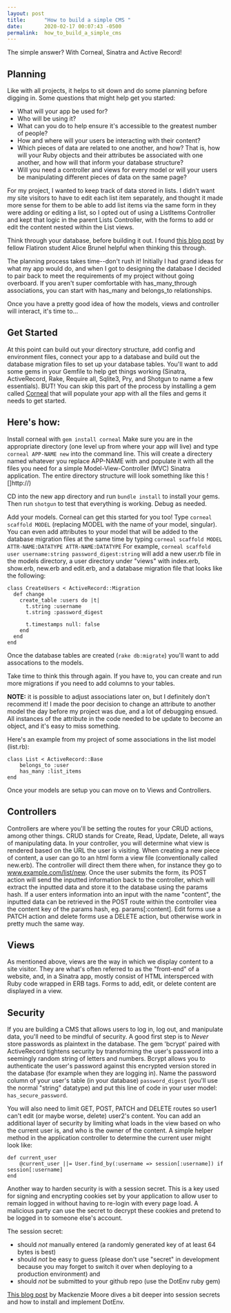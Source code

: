 ```yaml
---
layout: post
title:      "How to build a simple CMS "
date:       2020-02-17 00:07:43 -0500
permalink:  how_to_build_a_simple_cms
---
```


The simple answer? With Corneal, Sinatra and Active Record!

## Planning

Like with all projects, it helps to sit down and do some planning before digging in. Some questions that might help get you started:

* What will your app be used for?
* Who will be using it? 
* What can you do to help ensure it's accessible to the greatest number of people?
* How and where will your users be interacting with their content? 
* Which pieces of data are related to one another, and how? That is, how will your Ruby objects and their attributes be associated with one another, and how will that inform your database structure?
* Will you need a controller and views for every model or will your users be manipulating different pieces of data on the same page? 

For my project, I wanted to keep track of data stored in lists. I didn't want my site visitors to have to edit each list item separately, and thought it made more sense for them to be able to add list items via the same form in they were adding or editing a list, so I opted out of using a ListItems Controller and kept that logic in the parent Lists Controller, with the forms to add or edit the content nested within the List views. 

Think through your database, before building it out. I found [this blog post](https://alicebrunel.github.io/sinatra_portfolio_project_-_database_design) by fellow Flatiron student Alice Brunel helpful when thinking this through.

The planning process takes time--don't rush it! Initially I had grand ideas for what my app would do, and when I got to designing the database I decided to pair back to meet the requirements of my project without going overboard. If you aren't super comfortable with has_many_through associations, you can start with has_many and belongs_to relationships.

Once you have a pretty good idea of how the models, views and controller will interact, it's time to...

## Get Started

At this point can build out your directory structure, add config and environment files, connect your app to a database and build out the database migration files to set up your database tables. You'll want to add some gems in your Gemfile to help get things working (Sinatra, ActiveRecord, Rake, Require all, Sqlite3, Pry, and Shotgun to name a few essentials). BUT! You can skip this part of the process by installing a gem called [Corneal](https://github.com/thebrianemory/corneal) that will populate your app with all the files and gems it needs to get started. 

## Here's how:

Install corneal with `gem install corneal`
Make sure you are in the appropriate directory (one level up from where your app will live) and type `corneal APP-NAME new` into the command line. This will create a directery named whatever you replace APP-NAME with and populate it with all the files you need for a simple Model-View-Controller (MVC) Sinatra application. The entire directory structure will look something like this ![]http://)

CD into the new app directory and run `bundle install` to install your gems.
Then run `shotgun` to test that everything is working. Debug as needed.

Add your models. Corneal can get this started for you too! 
Type `corneal scaffold MODEL` (replacing MODEL with the name of your model, singular). You can even add attributes to your model that will be added to the database migration files at the same time by typing `corneal scaffold MODEL ATTR-NAME:DATATYPE ATTR-NAME:DATATYPE`
For example, `corneal scaffold user username:string password_digest:string` will add a new user.rb file in the models directory, a user directory under "views" with index.erb, show.erb, new.erb and edit.erb, and a database migration file that looks like the following:

```
class CreateUsers < ActiveRecord::Migration
  def change
    create_table :users do |t|
      t.string :username
      t.string :password_digest

      t.timestamps null: false
    end
  end
end
```

Once the database tables are created (`rake db:migrate`) you'll want to add assocations to the models. 

Take time to think this through again. If you have to, you can create and run more migrations if you need to add columns to your tables.

**NOTE:** it is possible to adjust associations later on, but I definitely don't recommend it! I made the poor decision to change an attribute to another model the day before my project was due, and a lot of debugging ensued. All instances of the attribute in the code needed to be update to become an object, and it's easy to miss something.

Here's an example from my project of some associations in the list model (list.rb):

```
class List < ActiveRecord::Base
    belongs_to :user
    has_many :list_items   
end
```

Once your models are setup you can move on to Views and Controllers.

## Controllers

Controllers are where you'll be setting the routes for your CRUD actions, among other things. CRUD stands for Create, Read, Update, Delete, all ways of manipulating data. In your controller, you will determine what view is rendered based on the URL the user is visiting. When creating a new piece of content, a user can go to an html form a view file (conventionally called new.erb). The controller will direct them there when, for instance they go to www.example.com/list/new.  Once the user submits the form, its POST action will send the inputted information back to the controller, which will extract the inputted data and store it to the database using the params hash. If a user enters information into an input with the name "content", the inputted data can be retrieved in the POST route within the controller viea the content key of the params hash, eg. params[:content].  Edit forms use a PATCH action and delete forms use a DELETE action, but otherwise work in pretty much the same way.

## Views

As mentioned above, views are the way in which we display content to a site visitor.  They are what's often referred to as the "front-end" of a website, and, in a Sinatra app, mostly consist of HTML intersperced with Ruby code wrapped in ERB tags. Forms to add, edit, or delete content are displayed in a view.

## Security

If you are building a CMS that allows users to log in, log out, and manipulate data, you'll need to be mindful of security. A good first step is to *Never* store passwords as plaintext in the database. The gem 'bcrypt' paired with ActiveRecord tightens security by transforming the user's password into a seemingly random string of letters and numbers. Bcrypt allows you to authenticate the user's password against this encrypted version stored in the database (for example when they are logging in). Name the password column of your user's table (in your database) `password_digest` (you'll use the normal "string" datatype) and put this line of code in your user model: `has_secure_password`.

You will also need to limit GET, POST, PATCH and DELETE routes so user1 can't edit (or maybe worse, delete) user2's content. You can add an additional layer of security by limiting what loads in the view based on who the current user is, and who is the owner of the content. A simple helper method in the application controller to determine the current user might look like:

```
def current_user 
    @current_user ||= User.find_by(:username => session[:username]) if session[:username]
end
```

Another way to harden security is with a session secret. 
This is a key used for signing and encrypting cookies set by your application to allow user to remain logged in without  having to re-login with every page load. A malicious party can use the secret to decrypt these cookies and pretend to be logged in to someone else's account.

The session secret:
* should *not* manually entered (a randomly generated key of at least 64 bytes is best)
* should *not* be easy to guess (please don't use "secret" in development because you may forget to switch it over when deploying to a production environment) and 
* should *not* be submitted to your github repo (use the DotEnv ruby gem)

[This blog post](https://mackenzie-km.github.io/secure_session_secrets_for_sinatra) by Mackenzie Moore dives a bit deeper into session secrets and how to install and implement DotEnv.



